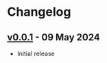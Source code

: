 # Changelog

## [v0.0.1][v0.0.1] - 09 May 2024

* Initial release

[v0.0.1]: https://github.com/roc-streaming/roc-vad/releases/tag/v0.0.1
